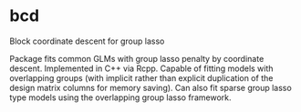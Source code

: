 # bcd
Block coordinate descent for group lasso

Package fits common GLMs with group lasso penalty by coordinate descent. Implemented in C++ via Rcpp. Capable of fitting models with overlapping groups (with implicit rather than explicit duplication of the design matrix columns for memory saving). Can also fit sparse group lasso type models using the overlapping group lasso framework. 
